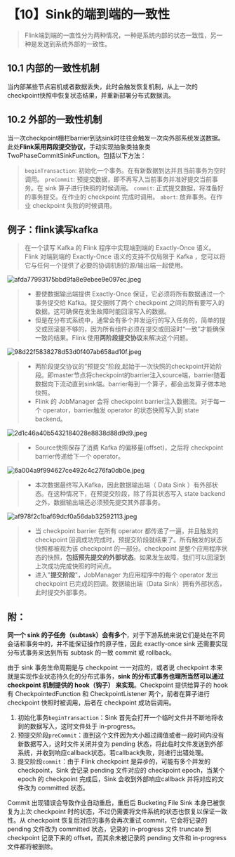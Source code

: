 # 【10】Sink的端到端的一致性
> Flink端到端的一直性分为两种情况，一种是系统内部的状态一致性，另一种是发送到系统外部的一致性。

## 10.1 内部的一致性机制
当内部某些节点宕机或者数据丢失，此时会触发恢复机制，从上一次的checkpoint快照中恢复状态结果，并重新部署分布式数据流。

## 10.2 外部的一致性机制
当一次checkpoint栅栏barrier到达sink时往往会触发一次向外部系统发送数据。此处**Flink采用两段提交协议**，手动实现抽象类抽象类TwoPhaseCommitSinkFunction。包括以下方法：
> `beginTransaction`: 初始化一个事务。在有新数据到达并且当前事务为空时调用。
> `preCommit`: 预提交数据，即不再写入当前事务并准好提交当前事务。在 sink 算子进行快照的时候调用。
> `commit`: 正式提交数据，将准备好的事务提交。在作业的 checkpoint 完成时调用。
> `abort`: 放弃事务。在作业 checkpoint 失败的时候调用。

## 例子：flink读写kafka
> 在一个读写 Kafka 的 Flink 程序中实现端到端的 Exactly-Once 语义。Flink 对端到端的 Exactly-Once 语义的支持不仅局限于 Kafka ，您可以将它与任何一个提供了必要的协调机制的源/输出端一起使用。

![afda77993175bbd9fa8e9ebee9e097ec.jpeg](evernotecid://9416FA4A-787D-48E7-9E85-F061AFB9BBF2/appyinxiangcom/27617559/ENNote/p180?hash=afda77993175bbd9fa8e9ebee9e097ec)
> - 要使数据输出端提供 Exactly-Once 保证，它必须将所有数据通过一个事务提交给 Kafka。提交捆绑了两个 checkpoint 之间的所有要写入的数据。这可确保在发生故障时能回滚写入的数据。
> - 但是在分布式系统中，通常会有多个并发运行的写入任务的，简单的提交或回滚是不够的，因为所有组件必须在提交或回滚时“一致”才能确保一致的结果。Flink 使用**两阶段提交协议**来解决这个问题。

![98d22f5838278d53d0f407ab658ad10f.jpeg](evernotecid://9416FA4A-787D-48E7-9E85-F061AFB9BBF2/appyinxiangcom/27617559/ENNote/p180?hash=98d22f5838278d53d0f407ab658ad10f)
> - 两阶段提交协议的“预提交”阶段,起始于一次快照的checkpoint开始阶段。即master节点将checkpoint的barrier注入source端，barrier随着数据向下流动直到sink端。barrier每到一个算子，都会出发算子做本地快照。
> - Flink 的 JobManager 会将 checkpoint barrier注入数据流。对于每一个 operator，barrier触发 operator 的状态快照写入到 state backend。

![2d1c46a40b5432184028e8838d88d9d9.jpeg](evernotecid://9416FA4A-787D-48E7-9E85-F061AFB9BBF2/appyinxiangcom/27617559/ENNote/p180?hash=2d1c46a40b5432184028e8838d88d9d9)
> - Source快照保存了消费 Kafka 的偏移量(offset)，之后将 checkpoint barrier传递给下一个 operator。

![6a004a9f994627ce492c4c276fa0db0e.jpeg](evernotecid://9416FA4A-787D-48E7-9E85-F061AFB9BBF2/appyinxiangcom/27617559/ENNote/p180?hash=6a004a9f994627ce492c4c276fa0db0e)
> - 本次数据最终写入Kafka，因此数据输出端（ Data Sink ）有外部状态。在这种情况下，在预提交阶段，除了将其状态写入 state backend 之外，数据输出端还必须预先提交其外部事务。

![af978f2c1baf69dcf0a56dab32592113.jpeg](evernotecid://9416FA4A-787D-48E7-9E85-F061AFB9BBF2/appyinxiangcom/27617559/ENNote/p180?hash=af978f2c1baf69dcf0a56dab32592113)
> - 当 checkpoint barrier 在所有 operator 都传递了一遍，并且触发的 checkpoint 回调成功完成时，预提交阶段就结束了。所有触发的状态快照都被视为该 checkpoint 的一部分。checkpoint 是整个应用程序状态的快照，**包括预先提交的外部状态**。如果发生故障，我们可以回滚到上次成功完成快照的时间点。
> - 进入"**提交阶段**"，JobManager 为应用程序中的每个 operator 发出 checkpoint 已完成的回调。数据输出端（Data Sink）拥有外部状态，此时提交外部事务。

## 附：
**同一个 sink 的子任务（subtask）会有多个**，对于下游系统来说它们是处在不同会话和事务中的，并不能保证操作的原子性，因此 exactly-once sink 还需要实现分布式事务来达到所有 subtask 的一致 commit 或 rollback。

由于 sink 事务生命周期是与 checkpoint 一一对应的，或者说 checkpoint 本来就是实现作业状态持久化的分布式事务，**sink 的分布式事务也理所当然可以通过 checkpoint 机制提供的 hook（钩子） 来实现**。Checkpoint 提供给算子的 hook 有 CheckpointedFunction 和 CheckpointListener 两个，前者在算子进行 checkpoint 快照时被调用，后者在 checkpoint 成功后调用。

1. 初始化事务`beginTransaction`：Sink 首先会打开一个临时文件并不断地将收到的数据写入，这时文件处于 in-progress。
2. 预提交阶段`preCommit`：直到这个文件因为大小超过阈值或者一段时间内没有新数据写入，这时文件关闭并变为 pending 状态，将此临时文件发送到外部系统，并收到响应callback状态。若callback失败，则进行出错处理。
3. 提交阶段`commit`：由于 Flink checkpoint 是异步的，可能有多个并发的 checkpoint，Sink 会记录 pending 文件对应的 checkpoint epoch，当某个 epoch 的 checkpoint 完成后，Sink 会收到外部响应callback 并将对应的文件改为 committed 状态。

Commit 出现错误会导致作业自动重启，重启后 Bucketing File Sink 本身已被恢复为上次 checkpoint 时的状态，不过仍需要将文件系统的状态也恢复以保证一致性。从 checkpoint 恢复后对应的事务会再次重试 commit，它会将记录的 pending 文件改为 committed 状态，记录的 in-progress 文件 truncate 到 checkpoint 记录下来的 offset，而其余未被记录的 pending 文件和 in-progress 文件都将被删除。